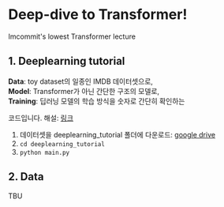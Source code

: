 # Deep-dive to Transformer!
Imcommit's lowest Transformer lecture <br /> 

## 1. Deeplearning tutorial
**Data**: toy dataset의 일종인 IMDB 데이터셋으로,  <br /> 
**Model**: Transformer가 아닌 간단한 구조의 모델로,  <br /> 
**Training**: 딥러닝 모델의 학습 방식을 숫자로 간단히 확인하는  <br /> 

코드입니다. 해설: [링크](https://www.youtube.com/watch?v=cp_6W734zXI)

1) 데이터셋을 deeplearning_tutorial 폴더에 다운로드: [google drive](https://drive.google.com/file/d/1KxY5kLYkUdRybC_hwKcMIbyidKLnltQ0/view?usp=drive_link)
2) `cd deeplearning_tutorial`
3) `python main.py`

## 2. Data

TBU
